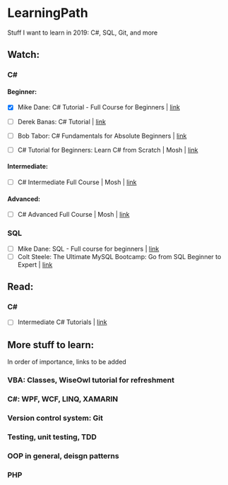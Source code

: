 # LearningPath
Stuff I want to learn in 2019: C#, SQL, Git, and more

## Watch:

### C#

#### Beginner:

- [x] Mike Dane: C# Tutorial - Full Course for Beginners | [link](https://www.youtube.com/watch?v=GhQdlIFylQ8)

- [ ] Derek Banas: C# Tutorial | [link](https://www.youtube.com/playlist?list=PLGLfVvz_LVvRX6xK1oi0reKci6ignjdSa)

- [ ] Bob Tabor: C# Fundamentals for Absolute Beginners | [link](https://www.youtube.com/watch?v=nRjHGKaJY8M)

- [ ] C# Tutorial for Beginners: Learn C# from Scratch | Mosh | [link](https://www.youtube.com/watch?v=gfkTfcpWqAY)

#### Intermediate:

- [ ] C# Intermediate Full Course | Mosh | [link](https://www.youtube.com/watch?v=M3lqkuZQBcM)

#### Advanced:

- [ ] C# Advanced Full Course | Mosh | [link](https://www.youtube.com/watch?v=uBan98h1KE0)

### SQL

- [ ] Mike Dane: SQL - Full course for beginners | [link](https://www.youtube.com/watch?v=HXV3zeQKqGY)
- [ ] Colt Steele: The Ultimate MySQL Bootcamp: Go from SQL Beginner to Expert | [link](https://www.udemy.com/the-ultimate-mysql-bootcamp-go-from-sql-beginner-to-expert/learn/v4/)

## Read:

### C#

- [ ] Intermediate C# Tutorials | [link](http://rbwhitaker.wikidot.com/c-sharp-intermediate-tutorials)

## More stuff to learn:

In order of importance, links to be added

### VBA: Classes, WiseOwl tutorial for refreshment
### C#: WPF, WCF, LINQ, XAMARIN
### Version control system: Git
### Testing, unit testing, TDD
### OOP in general, deisgn patterns
### PHP
